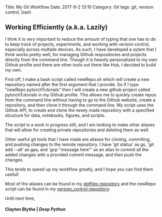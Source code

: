 Title: My Git Workflow
Date: 2017-9-2 13:10
Category: Git 
tags: git, version control, bash

## Working Efficiently (a.k.a. Lazily)

I think it is very important to reduce the amount of typing that one has to do to keep track of projects, experiments, and working with version control, especially across multiple devices. As such, I have developed a sytem that I think works pretty well, for managing Github respositories and projects directly from the command line. Though it is heavily personalized to my own Github profile and there are other tools out there like Hub, I decided to build my own. 

First off, I make a bash script called newRepo.sh  which will create a new repository named after the first argument that I provide. So if I type "newRepo pytorchTutorials" then I will create a new github project called pytorchTutorials in my Github profile. This allows me to quickly create repos from the command line without having to go to the Github website, create a repository, and then clone it through the command line. My script uses the Github API, to create and
clone the newly made repository with a specified structure for data, notebooks, figures, and scripts. 

The script is a work in progress still, and I am looking to make other aliases that will allow for creating private repositories and deleting them as well. 

Other useful git tools that I have made are aliases for cloning, commiting, and pushing changes to the remote repository. I have 'git status' as gs, 'git add --all' as gaa, and 'gcp "message here"' as an alias to commit all the added changes with a provided commit message, and then push the changes. 

This tends to speed up my workflow greatly, and I hope you can find them useful! 

Most of the aliases can be found in my [dotfiles repository](https://github.com/claytonblythe/dotfiles) and the newRepo script can be found in my [version_control repository](https://github.com/claytonblythe/version_control):

Until next time,
#### Clayton Blythe | *Deep Python*

